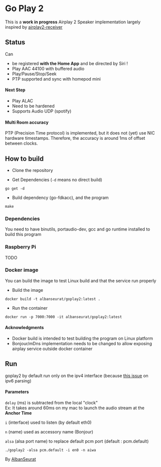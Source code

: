 # Go Play 2

This is a **work in progress** Airplay 2 Speaker implementation largely inspired by [airplay2-receiver](https://github.com/openairplay/airplay2-receiver)

## Status

Can 

* be registered **with the Home App** and be directed by Siri !
* Play AAC 44100 with buffered audio
* Play/Pause/Stop/Seek
* PTP supported and sync with homepod mini

#### Next Step 

* Play ALAC
* Need to be hardened 
* Supports Audio UDP (spotify) 

#### Multi Room accuracy 

PTP (Precision Time protocol) is implemented, but it does not (yet) use NIC hardware timestamps.
Therefore, the accuracy is around 1ms of offset between clocks.

## How to build

* Clone the repository 
  
* Get Dependencies (`-d` means no direct build)

```shell
go get -d 
```

* Build dependency (go-fdkacc), and the program 

```shell
make 
```

### Dependencies 

You need to have binutils, portaudio-dev, gcc and go runtime installed to build this program

### Raspberry Pi 

TODO 

### Docker image

You can build the image to test Linux build and that the service run properly 

* Build the image

```shell
docker build -t albanseurat/goplay2:latest .
```

* Run the container

```shell
docker run -p 7000:7000 -it albanseurat/goplay2:latest
```

#### Acknowledgments  

* Docker build is intended to test building the program on Linux platform
* Bonjour/mDns implementation needs to be changed to allow exposing airplay service outside docker container

## Run

goplay2 by default run only on the ipv4 interface (because [this issue](https://github.com/golang/go/issues/31024) on ipv6 parsing) 

#### Parameters 

`delay` (ms) is subtracted from the local "clock" <br>
Ex: It takes around 60ms on my mac to launch the audio stream at the **Anchor Time** 

`i` (interface) used to listen (by default eth0)

`n` (name) used as accessory name (Bonjour) 

`alsa` (alsa port name) to replace default pcm port (default : pcm.default)

```shell
./goplay2 -alsa pcm.default -i en0 -n aiwa
```


By [AlbanSeurat](https://github.com/AlbanSeurat)

